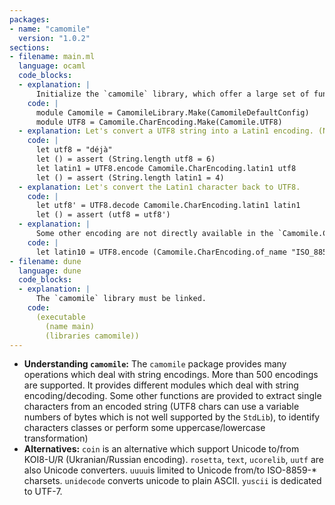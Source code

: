 ```yaml
---
packages:
- name: "camomile"
  version: "1.0.2"
sections:
- filename: main.ml
  language: ocaml
  code_blocks:
  - explanation: |
      Initialize the `camomile` library, which offer a large set of functions to deal with strings presented in various encoding. We will need to instanciate a module that deals with UTF8 strings. (In most cases, the source code is in UTF8 and when OCaml see a constant string, it just copy the byte sequence whatever its encoding.). The `Camomile` module declaration is required with the version 1 of `camomile` and mustn't be declared with the version 2:
    code: |
      module Camomile = CamomileLibrary.Make(CamomileDefaultConfig)
      module UTF8 = Camomile.CharEncoding.Make(Camomile.UTF8)
  - explanation: Let's convert a UTF8 string into a Latin1 encoding. (Note, most terminals deal equaly with UTF8 and Latin1 characters, then both strings look equal on the screen).
    code: |
      let utf8 = "déjà"
      let () = assert (String.length utf8 = 6)
      let latin1 = UTF8.encode Camomile.CharEncoding.latin1 utf8
      let () = assert (String.length latin1 = 4)
  - explanation: Let's convert the Latin1 character back to UTF8.
    code: |
      let utf8' = UTF8.decode Camomile.CharEncoding.latin1 latin1
      let () = assert (utf8 = utf8')
  - explanation: |
      Some other encoding are not directly available in the `Camomile.CharEncoding` module, but the `of_name` function can get them. (Note: The Euro glyph (€) is not supported by Latin1. Note, "ISO_8859-16" can also be named "LATIN10")
    code: |
      let latin10 = UTF8.encode (Camomile.CharEncoding.of_name "ISO_8859-16") "100 €";;
- filename: dune
  language: dune
  code_blocks:
  - explanation: |
      The `camomile` library must be linked.
    code:
      (executable
        (name main)
        (libraries camomile))
---
```


- **Understanding `camomile`:** The `camomile` package provides many operations which deal with string encodings. More than 500 encodings are supported. It provides different modules which deal with string encoding/decoding. Some other functions are provided to extract single characters from an encoded string (UTF8 chars can use a variable numbers of bytes which is not well supported by the `StdLib`), to identify characters classes or perform some uppercase/lowercase transformation)
- **Alternatives:** `coin` is an alternative which support Unicode to/from KOI8-U/R (Ukranian/Russian encoding). `rosetta`, `text`, `ucorelib`, `uutf` are also Unicode converters. `uuuu`is limited to Unicode from/to ISO-8859-* charsets. `unidecode` converts unicode to plain ASCII. `yuscii` is dedicated to UTF-7.
